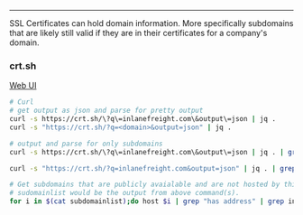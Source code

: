 -- -
SSL Certificates can hold domain information. More specifically subdomains that are likely still valid if they are in their certificates for a company's domain. 
### crt.sh
[Web UI](https://crt.sh)
```bash
# Curl
# get output as json and parse for pretty output
curl -s https://crt.sh/\?q\=inlanefreight.com\&output\=json | jq .
curl -s "https://crt.sh/?q=<domain>&output=json" | jq .

# output and parse for only subdomains
curl -s https://crt.sh/\?q\=inlanefreight.com\&output\=json | jq . | grep name | cut -d":" -f2 | grep -v "CN=" | cut -d'"' -f2 | awk '{gsub(/\\n/,"\n");}1;' | sort -u

curl -s "https://crt.sh/?q=inlanefreight.com&output=json" | jq . | grep name | cut -d ":" -f 2 | grep -v "CN=" | cut -d '"' -f 2 | awk '{gsub(/\\n/,"\n");}1;' | sort -u

# Get subdomains that are publicly avaialable and are not hosted by third-party providers. We cannot hack sites hosted by third party providers without getting consent from the third party provider.
# sudomainlist would be the output from above command(s).
for i in $(cat subdomainlist);do host $i | grep "has address" | grep inlanefreight.com | cut -d" " -f1,4;done
```